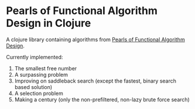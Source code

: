 # Pearls of Functional Algorithm Design in Clojure

A clojure library containing algorithms from [Pearls of Functional Algorithm
Design](https://www.amazon.com/dp/0521513383).

Currently implemented:
1. The smallest free number
2. A surpassing problem
3. Improving on saddleback search (except the fastest, binary search based solution)
4. A selection problem
5. Making a century (only the non-prefiltered, non-lazy brute force search)
